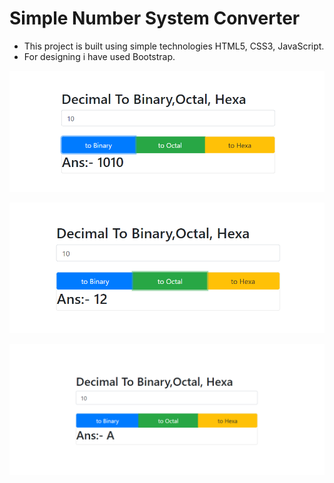 # Simple Number System Converter

- This project is built using simple technologies HTML5, CSS3, JavaScript. 
- For designing i have used Bootstrap.


![binary](./assets/bin.png)

![octal](./assets/octal.png)

![hexadecimal](./assets/hex.png)